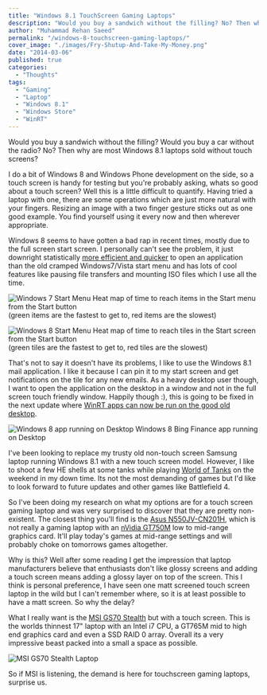 ```yaml
---
title: "Windows 8.1 TouchScreen Gaming Laptops"
description: "Would you buy a sandwich without the filling? No? Then why are most Windows 8.1 laptops sold without touchscreens? We need a touchscreen gaming laptop."
author: "Muhammad Rehan Saeed"
permalink: "/windows-8-touchscreen-gaming-laptops/"
cover_image: "./images/Fry-Shutup-And-Take-My-Money.png"
date: "2014-03-06"
published: true
categories:
  - "Thoughts"
tags:
  - "Gaming"
  - "Laptop"
  - "Windows 8.1"
  - "Windows Store"
  - "WinRT"
---
```


Would you buy a sandwich without the filling? Would you buy a car without the radio? No? Then why are most Windows 8.1 laptops sold without touch screens?

I do a bit of Windows 8 and Windows Phone development on the side, so a touch screen is handy for testing but you're probably asking, whats so good about a touch screen? Well this is a little difficult to quantify. Having tried a laptop with one, there are some operations which are just more natural with your fingers. Resizing an image with a two finger gesture sticks out as one good example. You find yourself using it every now and then wherever appropriate.

Windows 8 seems to have gotten a bad rap in recent times, mostly due to the full screen start screen. I personally can't see the problem, it just downright statistically [more efficient and quicker](http://blogs.msdn.com/b/b8/archive/2011/10/11/reflecting-on-your-comments-on-the-start-screen.aspx) to open an application than the old cramped Windows7/Vista start menu and has lots of cool features like pausing file transfers and mounting ISO files which I use all the time.

![Windows 7 Start Menu](./images/Windows-7-Start-Menu.png)
Heat map of time to reach items in the Start menu from the Start button  
(green items are the fastest to get to, red items are the slowest)

![Windows 8 Start Menu](./images/Windows-8-Start-Menu.png)
Heat map of time to reach tiles in the Start screen from the Start button  
(green tiles are the fastest to get to, red tiles are the slowest)

That's not to say it doesn't have its problems, I like to use the Windows 8.1 mail application. I like it because I can pin it to my start screen and get notifications on the tile for any new emails. As a heavy desktop user though, I want to open the application on the desktop in a window and not in the full screen touch friendly window. Happily though :), this is going to be fixed in the next update where [WinRT apps can now be run on the good old desktop](http://www.wpcentral.com/more-windows-81-update-leaks-appear-apps-desktop).

![Windows 8 app running on Desktop](./images/Windows-8-app-on-Desktop.jpg)
Windows 8 Bing Finance app running on Desktop

I've been looking to replace my trusty old non-touch screen Samsung laptop running Windows 8.1 with a new touch screen model. However, I like to shoot a few HE shells at some tanks while playing [World of Tanks](http://worldoftanks.com/) on the weekend in my down time. Its not the most demanding of games but I'd like to look forward to future updates and other games like Battlefield 4.

So I've been doing my research on what my options are for a touch screen gaming laptop and was very surprised to discover that they are pretty non-existent. The closest thing you'll find is the [Asus N550JV-CN201H](http://www.notebookcheck.net/Review-Asus-N550JV-CN201H-Notebook.98311.0.html), which is not really a gaming laptop with an [nVidia GT750M](http://www.notebookcheck.net/NVIDIA-GeForce-GT-750M.90245.0.html) low to mid-range graphics card. It'll play today's games at mid-range settings and will probably choke on tomorrows games altogether.

Why is this? Well after some reading I get the impression that laptop manufacturers believe that enthusiasts don't like glossy screens and adding a touch screen means adding a glossy layer on top of the screen. This I think is personal preference, I have seen one matt screened touch screen laptop in the wild but I can't remember where, so it is at least possible to have a matt screen. So why the delay?

What I really want is the [MSI GS70 Stealth](http://www.notebookcheck.net/Review-MSI-GS70-65M21621-Notebook.102287.0.html) but with a touch screen. This is the worlds thinnest 17" laptop with an Intel i7 CPU, a GT765M mid to high end graphics card and even a SSD RAID 0 array. Overall its a very impressive beast packed into a small a space as possible.

![MSI GS70 Stealth Laptop](./images/MSI-GS70-Stealth-Laptop.png)

So if MSI is listening, the demand is here for touchscreen gaming laptops, surprise us.
